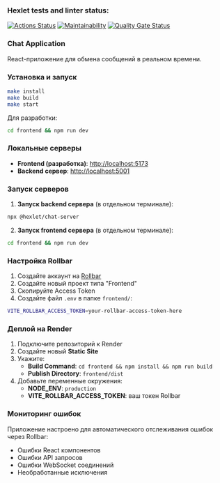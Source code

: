 ### Hexlet tests and linter status:
[![Actions Status](https://github.com/Pentrick-star/frontend-project-12/actions/workflows/hexlet-check.yml/badge.svg)](https://github.com/Pentrick-star/frontend-project-12/actions)
[![Maintainability](https://api.codeclimate.com/v1/badges/a99a88d28ad37a79dbf6/maintainability)](https://codeclimate.com/github/Pentrick-star/frontend-project-12)
[![Quality Gate Status](https://sonarcloud.io/api/project_badges/measure?project=Pentrick-star_frontend-project-122&metric=alert_status)](https://sonarcloud.io/summary/new_code?id=Pentrick-star_frontend-project-122)

### Chat Application

React-приложение для обмена сообщений в реальном времени.

### Установка и запуск

```bash
make install
make build
make start
```

Для разработки:
```bash
cd frontend && npm run dev
```

### Локальные серверы

- **Frontend (разработка)**: [http://localhost:5173](http://localhost:5173)
- **Backend сервер**: [http://localhost:5001](http://localhost:5001)

### Запуск серверов

1. **Запуск backend сервера** (в отдельном терминале):
```bash
npx @hexlet/chat-server
```

2. **Запуск frontend сервера** (в отдельном терминале):
```bash
cd frontend && npm run dev
```

### Настройка Rollbar

1. Создайте аккаунт на [Rollbar](https://rollbar.com/)
2. Создайте новый проект типа "Frontend"
3. Скопируйте Access Token
4. Создайте файл `.env` в папке `frontend/`:
```bash
VITE_ROLLBAR_ACCESS_TOKEN=your-rollbar-access-token-here
```

### Деплой на Render

1. Подключите репозиторий к Render
2. Создайте новый **Static Site**
3. Укажите:
   - **Build Command**: `cd frontend && npm install && npm run build`
   - **Publish Directory**: `frontend/dist`
4. Добавьте переменные окружения:
   - **NODE_ENV**: `production`
   - **VITE_ROLLBAR_ACCESS_TOKEN**: ваш токен Rollbar

### Мониторинг ошибок

Приложение настроено для автоматического отслеживания ошибок через Rollbar:
- Ошибки React компонентов
- Ошибки API запросов
- Ошибки WebSocket соединений
- Необработанные исключения

